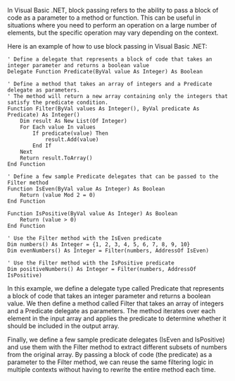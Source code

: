 In Visual Basic .NET, block passing refers to the ability to pass a block of code as a parameter to a method or function. This can be useful in situations where you need to perform an operation on a large number of elements, but the specific operation may vary depending on the context.

Here is an example of how to use block passing in Visual Basic .NET:

```
' Define a delegate that represents a block of code that takes an integer parameter and returns a boolean value
Delegate Function Predicate(ByVal value As Integer) As Boolean

' Define a method that takes an array of integers and a Predicate delegate as parameters.
' The method will return a new array containing only the integers that satisfy the predicate condition.
Function Filter(ByVal values As Integer(), ByVal predicate As Predicate) As Integer()
    Dim result As New List(Of Integer)
    For Each value In values
        If predicate(value) Then
            result.Add(value)
        End If
    Next
    Return result.ToArray()
End Function

' Define a few sample Predicate delegates that can be passed to the Filter method
Function IsEven(ByVal value As Integer) As Boolean
    Return (value Mod 2 = 0)
End Function

Function IsPositive(ByVal value As Integer) As Boolean
    Return (value > 0)
End Function

' Use the Filter method with the IsEven predicate
Dim numbers() As Integer = {1, 2, 3, 4, 5, 6, 7, 8, 9, 10}
Dim evenNumbers() As Integer = Filter(numbers, AddressOf IsEven)

' Use the Filter method with the IsPositive predicate
Dim positiveNumbers() As Integer = Filter(numbers, AddressOf IsPositive)
```

In this example, we define a delegate type called Predicate that represents a block of code that takes an integer parameter and returns a boolean value. We then define a method called Filter that takes an array of integers and a Predicate delegate as parameters. The method iterates over each element in the input array and applies the predicate to determine whether it should be included in the output array.

Finally, we define a few sample predicate delegates (IsEven and IsPositive) and use them with the Filter method to extract different subsets of numbers from the original array. By passing a block of code (the predicate) as a parameter to the Filter method, we can reuse the same filtering logic in multiple contexts without having to rewrite the entire method each time.